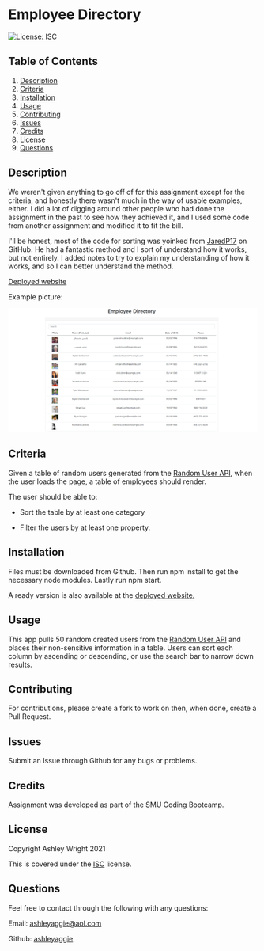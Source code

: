# Employee Directory

[![License: ISC](https://img.shields.io/badge/License-ISC-blue.svg)](https://opensource.org/licenses/ISC)

## Table of Contents

1. [Description](#Description)
2. [Criteria](#Criteria)
3. [Installation](#Installation)
4. [Usage](#Usage)
5. [Contributing](#Contributing)
6. [Issues](#Issues)
7. [Credits](#Credits)
8. [License](#License)
9. [Questions](#Questions)

## Description

We weren't given anything to go off of for this assignment except for the criteria, and honestly there wasn't much in the way of usable examples, either. I did a lot of digging around other people who had done the assignment in the past to see how they achieved it, and I used some code from another assignment and modified it to fit the bill.

I'll be honest, most of the code for sorting was yoinked from [JaredP17](https://github.com/JaredP17/employee-directory) on GitHub. He had a fantastic method and I sort of understand how it works, but not entirely. I added notes to try to explain my understanding of how it works, and so I can better understand the method.

[Deployed website](https://mighty-employee-directory.herokuapp.com/)

Example picture:

![View of homepage](./public/homepage.png)

## Criteria

Given a table of random users generated from the [Random User API](https://randomuser.me/), when the user loads the page, a table of employees should render. 

The user should be able to:

  * Sort the table by at least one category

  * Filter the users by at least one property.

## Installation

Files must be downloaded from Github. Then run npm install to get the necessary node modules. Lastly run npm start.

A ready version is also available at the [deployed website.](https://mighty-employee-directory.herokuapp.com/)

## Usage

This app pulls 50 random created users from the [Random User API](https://randomuser.me/) and places their non-sensitive information in a table. Users can sort each column by ascending or descending, or use the search bar to narrow down results.

## Contributing

For contributions, please create a fork to work on then, when done, create a Pull Request.

## Issues

Submit an Issue through Github for any bugs or problems.

## Credits

Assignment was developed as part of the SMU Coding Bootcamp.

## License

Copyright Ashley Wright 2021

This is covered under the <a href='https://opensource.org/licenses/ISC'>ISC</a> license.

## Questions

Feel free to contact through the following with any questions:

Email: ashleyaggie@aol.com

Github: <a href='https://github.com/ashleyaggie'>ashleyaggie</a>